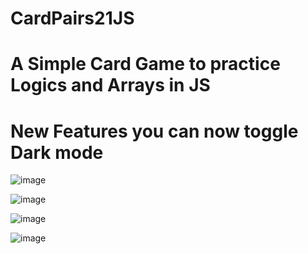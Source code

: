 # CardPairs21JS
# A Simple Card Game to practice Logics and Arrays in JS
# New Features you can now toggle Dark mode


![image](https://user-images.githubusercontent.com/88817315/141087296-e779c533-3f05-45d8-83c4-5ac39dbf586c.png)

![image](https://user-images.githubusercontent.com/88817315/141087319-1c497128-b1b7-494f-affd-169ccab2f28f.png)

![image](https://user-images.githubusercontent.com/88817315/141087377-0aaf17c1-1276-4ead-b218-2b9d6fe9ac6d.png)

![image](https://user-images.githubusercontent.com/88817315/141087401-00196189-c37e-4b02-96f5-bd31f7166ed8.png)
